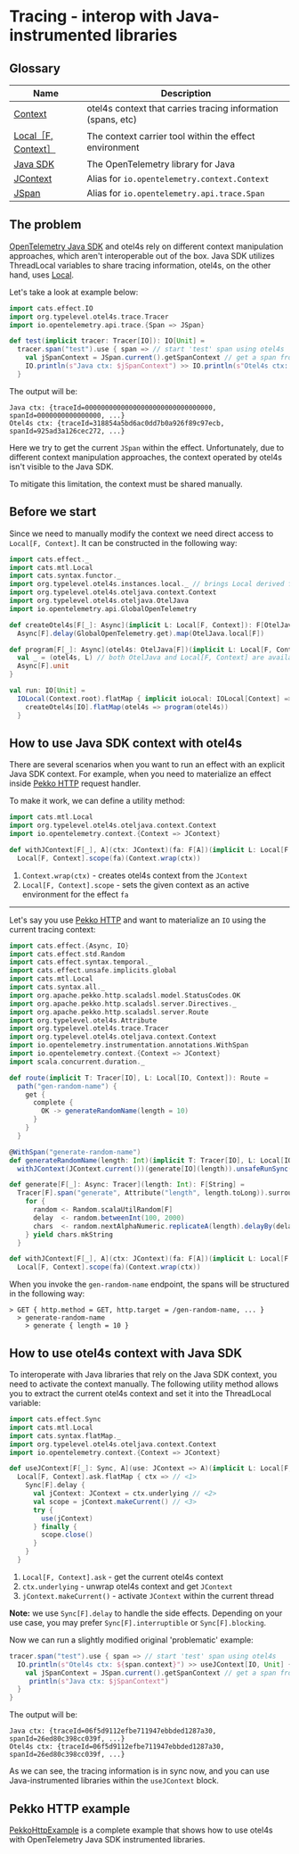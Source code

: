 # Tracing - interop with Java-instrumented libraries

## Glossary

| Name                                   | Description                                                  |
|----------------------------------------|--------------------------------------------------------------|
| [Context][otel4s-context]              | otel4s context that carries tracing information (spans, etc) |
| [Local［F, Context］][cats-mtl-local]    | The context carrier tool within the effect environment       |
| [Java SDK][opentelemetry-java]         | The OpenTelemetry library for Java                           |
| [JContext][opentelemetry-java-context] | Alias for `io.opentelemetry.context.Context`                 |
| [JSpan][opentelemetry-java-span]       | Alias for `io.opentelemetry.api.trace.Span`                  |

## The problem

[OpenTelemetry Java SDK][opentelemetry-java] and otel4s rely on different context manipulation approaches, 
which aren't interoperable out of the box. 
Java SDK utilizes ThreadLocal variables to share tracing information, 
otel4s, on the other hand, uses [Local][cats-mtl-local].

Let's take a look at example below:
```scala mdoc:silent
import cats.effect.IO
import org.typelevel.otel4s.trace.Tracer
import io.opentelemetry.api.trace.{Span => JSpan}

def test(implicit tracer: Tracer[IO]): IO[Unit] =
  tracer.span("test").use { span => // start 'test' span using otel4s
    val jSpanContext = JSpan.current().getSpanContext // get a span from a ThreadLocal var
    IO.println(s"Java ctx: $jSpanContext") >> IO.println(s"Otel4s ctx: ${span.context}")
  }
```

The output will be:
```
Java ctx: {traceId=00000000000000000000000000000000, spanId=0000000000000000, ...}
Otel4s ctx: {traceId=318854a5bd6ac0dd7b0a926f89c97ecb, spanId=925ad3a126cec272, ...}
```

Here we try to get the current `JSpan` within the effect. 
Unfortunately, due to different context manipulation approaches, 
the context operated by otel4s isn't visible to the Java SDK.

To mitigate this limitation, the context must be shared manually.

## Before we start

Since we need to manually modify the context we need direct access to `Local[F, Context]`. 
It can be constructed in the following way:

```scala mdoc:silent
import cats.effect._
import cats.mtl.Local
import cats.syntax.functor._
import org.typelevel.otel4s.instances.local._ // brings Local derived from IOLocal
import org.typelevel.otel4s.oteljava.context.Context
import org.typelevel.otel4s.oteljava.OtelJava
import io.opentelemetry.api.GlobalOpenTelemetry

def createOtel4s[F[_]: Async](implicit L: Local[F, Context]): F[OtelJava[F]] =
  Async[F].delay(GlobalOpenTelemetry.get).map(OtelJava.local[F])

def program[F[_]: Async](otel4s: OtelJava[F])(implicit L: Local[F, Context]): F[Unit] = {
  val _ = (otel4s, L) // both OtelJava and Local[F, Context] are available here
  Async[F].unit
}

val run: IO[Unit] =
  IOLocal(Context.root).flatMap { implicit ioLocal: IOLocal[Context] =>
    createOtel4s[IO].flatMap(otel4s => program(otel4s))
  }
```

## How to use Java SDK context with otel4s

There are several scenarios when you want to run an effect with an explicit Java SDK context. 
For example, when you need to materialize an effect inside [Pekko HTTP][pekko-http] request handler.

To make it work, we can define a utility method:
```scala mdoc:silent:reset
import cats.mtl.Local
import org.typelevel.otel4s.oteljava.context.Context
import io.opentelemetry.context.{Context => JContext}

def withJContext[F[_], A](ctx: JContext)(fa: F[A])(implicit L: Local[F, Context]): F[A] =
  Local[F, Context].scope(fa)(Context.wrap(ctx))
```

1) `Context.wrap(ctx)` - creates otel4s context from the `JContext`  
2) `Local[F, Context].scope` - sets the given context as an active environment for the effect `fa`

_____

Let's say you use [Pekko HTTP][pekko-http] and want to materialize an `IO` using the current tracing context: 
```scala mdoc:silent:reset
import cats.effect.{Async, IO}
import cats.effect.std.Random
import cats.effect.syntax.temporal._
import cats.effect.unsafe.implicits.global
import cats.mtl.Local
import cats.syntax.all._
import org.apache.pekko.http.scaladsl.model.StatusCodes.OK
import org.apache.pekko.http.scaladsl.server.Directives._
import org.apache.pekko.http.scaladsl.server.Route
import org.typelevel.otel4s.Attribute
import org.typelevel.otel4s.trace.Tracer
import org.typelevel.otel4s.oteljava.context.Context
import io.opentelemetry.instrumentation.annotations.WithSpan
import io.opentelemetry.context.{Context => JContext}
import scala.concurrent.duration._

def route(implicit T: Tracer[IO], L: Local[IO, Context]): Route = 
  path("gen-random-name") {
    get {
      complete {
        OK -> generateRandomName(length = 10)
      }
    }
  }

@WithSpan("generate-random-name")
def generateRandomName(length: Int)(implicit T: Tracer[IO], L: Local[IO, Context]): String =
  withJContext(JContext.current())(generate[IO](length)).unsafeRunSync()

def generate[F[_]: Async: Tracer](length: Int): F[String] =
  Tracer[F].span("generate", Attribute("length", length.toLong)).surround {
    for {
      random <- Random.scalaUtilRandom[F]
      delay  <- random.betweenInt(100, 2000)
      chars  <- random.nextAlphaNumeric.replicateA(length).delayBy(delay.millis)
    } yield chars.mkString
  }

def withJContext[F[_], A](ctx: JContext)(fa: F[A])(implicit L: Local[F, Context]): F[A] =
  Local[F, Context].scope(fa)(Context.wrap(ctx))
```

When you invoke the `gen-random-name` endpoint, the spans will be structured in the following way:
```
> GET { http.method = GET, http.target = /gen-random-name, ... }
  > generate-random-name 
    > generate { length = 10 } 
```

## How to use otel4s context with Java SDK

To interoperate with Java libraries that rely on the Java SDK context, you need to activate the context manually.
The following utility method allows you to extract the current otel4s context and set it into the ThreadLocal variable:

```scala mdoc:silent:reset
import cats.effect.Sync
import cats.mtl.Local
import cats.syntax.flatMap._
import org.typelevel.otel4s.oteljava.context.Context
import io.opentelemetry.context.{Context => JContext}

def useJContext[F[_]: Sync, A](use: JContext => A)(implicit L: Local[F, Context]): F[A] = 
  Local[F, Context].ask.flatMap { ctx => // <1>
    Sync[F].delay {
      val jContext: JContext = ctx.underlying // <2>
      val scope = jContext.makeCurrent() // <3>
      try {
        use(jContext)
      } finally {
        scope.close()
      }
    }
  }
```

1) `Local[F, Context].ask` - get the current otel4s context  
2) `ctx.underlying` - unwrap otel4s context and get `JContext`  
3) `jContext.makeCurrent()` - activate `JContext` within the current thread

**Note:** we use `Sync[F].delay` to handle the side effects.
Depending on your use case, you may prefer `Sync[F].interruptible` or `Sync[F].blocking`.
 
Now we can run a slightly modified original 'problematic' example:
```scala
tracer.span("test").use { span => // start 'test' span using otel4s
  IO.println(s"Otel4s ctx: ${span.context}") >> useJContext[IO, Unit] { _ =>
    val jSpanContext = JSpan.current().getSpanContext // get a span from the ThreadLocal variable
     println(s"Java ctx: $jSpanContext") 
  }
}
```

The output will be:
```
Java ctx: {traceId=06f5d9112efbe711947ebbded1287a30, spanId=26ed80c398cc039f, ...}
Otel4s ctx: {traceId=06f5d9112efbe711947ebbded1287a30, spanId=26ed80c398cc039f, ...}
```

As we can see, the tracing information is in sync now,
and you can use Java-instrumented libraries within the `useJContext` block. 

## Pekko HTTP example

[PekkoHttpExample][pekko-http-example] is a complete example that shows how to use otel4s
with OpenTelemetry Java SDK instrumented libraries.

[opentelemetry-java]: https://github.com/open-telemetry/opentelemetry-java
[opentelemetry-java-autoconfigure]: https://github.com/open-telemetry/opentelemetry-java/blob/v1.31.0/sdk-extensions/autoconfigure/README.md
[opentelemetry-java-context]: https://github.com/open-telemetry/opentelemetry-java/blob/v1.31.0/context/src/main/java/io/opentelemetry/context/Context.java
[opentelemetry-java-span]: https://github.com/open-telemetry/opentelemetry-java/blob/v1.31.0/api/all/src/main/java/io/opentelemetry/api/trace/Span.java
[otel4s-context]: https://github.com/typelevel/otel4s/blob/main/java/common/src/main/scala/org/typelevel/otel4s/java/context/Context.scala
[cats-mtl-local]: https://typelevel.org/cats-mtl/mtl-classes/local.html
[pekko-http]: https://pekko.apache.org/docs/pekko-http/current
[pekko-http-example]: https://github.com/typelevel/otel4s/blob/main/examples/src/main/scala/PekkoHttpExample.scala
